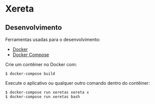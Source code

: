 # Xereta

## Desenvolvimento

Ferramentas usadas para o desenvolvimento:

* [Docker](https://docker.com/)
* [Docker Compose](https://docs.docker.com/compose)

Crie um contêiner no Docker com:

    $ docker-compose build

Execute o aplicativo ou qualquer outro comando dentro do contêiner:

    $ docker-compose run xeretas xereta x
    $ docker-compose run xeretas bash

